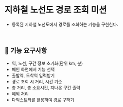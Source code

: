 # 지하철 노선도 경로 조회 미션
- 등록된 지하철 노선도에서 경로를 조회하는 기능을 구현한다.

<br>

## 🚀 기능 요구사항

- 역, 노선, 구간 정보 초기화(단위 km, 분)
- 메인 화면에서 기능 선택
- 출발역, 도착역 입력받기
- 경로 조회 시 거리, 시간 기준
- 총 거리, 총 소요시간, 지나온 구간 출력
- 예외 처리
- 다익스트라를 활용하여 경로 구하기